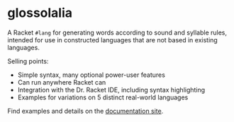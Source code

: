 glossolalia
===========

A Racket `#lang` for generating words according to sound and syllable rules, intended for use in constructed languages that are not based in existing languages.

Selling points:

- Simple syntax, many optional power-user features
- Can run anywhere Racket can
- Integration with the Dr. Racket IDE, including syntax highlighting
- Examples for variations on 5 distinct real-world languages

Find examples and details on the [documentation site](https://robertkleffner.github.io/glossolalia/).

